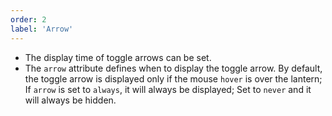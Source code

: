 ```yaml
---
order: 2
label: 'Arrow'
---
```


- The display time of toggle arrows can be set.
- The `arrow` attribute defines when to display the toggle arrow. By default, the toggle arrow is displayed only if the mouse `hover` is over the lantern; If `arrow` is set to `always`, it will always be displayed; Set to `never` and it will always be hidden.
